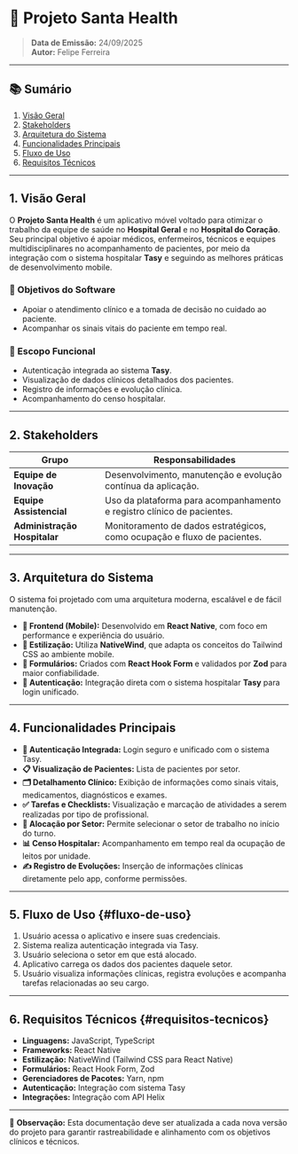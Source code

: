 # 📄 Projeto Santa Health

> **Data de Emissão:** 24/09/2025  
> **Autor:** Felipe Ferreira

---

## 📚 Sumário
1. [Visão Geral](#1-visão-geral)  
2. [Stakeholders](#2-stakeholders)  
3. [Arquitetura do Sistema](#3-arquitetura-do-sistema)  
4. [Funcionalidades Principais](#4-funcionalidades-principais)  
5. [Fluxo de Uso](#5-fluxo-de-uso)  
6. [Requisitos Técnicos](#6-requisitos-técnicos)

---

## 1. Visão Geral
O **Projeto Santa Health** é um aplicativo móvel voltado para otimizar o trabalho da equipe de saúde no **Hospital Geral** e no **Hospital do Coração**. Seu principal objetivo é apoiar médicos, enfermeiros, técnicos e equipes multidisciplinares no acompanhamento de pacientes, por meio da integração com o sistema hospitalar **Tasy** e seguindo as melhores práticas de desenvolvimento mobile.

### 🎯 Objetivos do Software
- Apoiar o atendimento clínico e a tomada de decisão no cuidado ao paciente.
- Acompanhar os sinais vitais do paciente em tempo real.

### 📌 Escopo Funcional
- Autenticação integrada ao sistema **Tasy**.  
- Visualização de dados clínicos detalhados dos pacientes.  
- Registro de informações e evolução clínica.  
- Acompanhamento do censo hospitalar.  

---

## 2. Stakeholders

| Grupo                        | Responsabilidades                                                                 |
|------------------------------|-----------------------------------------------------------------------------------|
| **Equipe de Inovação**       | Desenvolvimento, manutenção e evolução contínua da aplicação.                     |
| **Equipe Assistencial**      | Uso da plataforma para acompanhamento e registro clínico de pacientes.            |
| **Administração Hospitalar** | Monitoramento de dados estratégicos, como ocupação e fluxo de pacientes.          |

---

## 3. Arquitetura do Sistema
O sistema foi projetado com uma arquitetura moderna, escalável e de fácil manutenção.

- **📱 Frontend (Mobile):** Desenvolvido em **React Native**, com foco em performance e experiência do usuário.  
- **🎨 Estilização:** Utiliza **NativeWind**, que adapta os conceitos do Tailwind CSS ao ambiente mobile.  
- **📝 Formulários:** Criados com **React Hook Form** e validados por **Zod** para maior confiabilidade.  
- **🔐 Autenticação:** Integração direta com o sistema hospitalar **Tasy** para login unificado.  

---

## 4. Funcionalidades Principais
- **🔐 Autenticação Integrada:** Login seguro e unificado com o sistema Tasy.  
- **📋 Visualização de Pacientes:** Lista de pacientes por setor.  
- **🗂️ Detalhamento Clínico:** Exibição de informações como sinais vitais, medicamentos, diagnósticos e exames.  
- **✅ Tarefas e Checklists:** Visualização e marcação de atividades a serem realizadas por tipo de profissional.  
- **📍 Alocação por Setor:** Permite selecionar o setor de trabalho no início do turno.  
- **📊 Censo Hospitalar:** Acompanhamento em tempo real da ocupação de leitos por unidade.  
- **✍️ Registro de Evoluções:** Inserção de informações clínicas diretamente pelo app, conforme permissões.  

---

## 5. Fluxo de Uso {#fluxo-de-uso}
1. Usuário acessa o aplicativo e insere suas credenciais.
2. Sistema realiza autenticação integrada via Tasy.
3. Usuário seleciona o setor em que está alocado.
4. Aplicativo carrega os dados dos pacientes daquele setor.
5. Usuário visualiza informações clínicas, registra evoluções e acompanha tarefas relacionadas ao seu cargo.

---

## 6. Requisitos Técnicos {#requisitos-tecnicos}
- **Linguagens:** JavaScript, TypeScript  
- **Frameworks:** React Native  
- **Estilização:** NativeWind (Tailwind CSS para React Native)  
- **Formulários:** React Hook Form, Zod  
- **Gerenciadores de Pacotes:** Yarn, npm  
- **Autenticação:** Integração com sistema Tasy   
- **Integrações:** Integração com API Helix

---
📌 **Observação:** Esta documentação deve ser atualizada a cada nova versão do projeto para garantir rastreabilidade e alinhamento com os objetivos clínicos e técnicos.